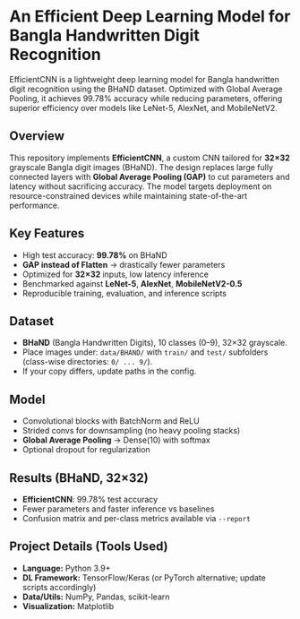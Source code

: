 # An Efficient Deep Learning Model for Bangla Handwritten Digit Recognition

EfficientCNN is a lightweight deep learning model for Bangla handwritten digit recognition using the BHaND dataset. Optimized with Global Average Pooling, it achieves 99.78% accuracy while reducing parameters, offering superior efficiency over models like LeNet-5, AlexNet, and MobileNetV2.

## Overview
This repository implements **EfficientCNN**, a custom CNN tailored for **32×32** grayscale Bangla digit images (BHaND). The design replaces large fully connected layers with **Global Average Pooling (GAP)** to cut parameters and latency without sacrificing accuracy. The model targets deployment on resource-constrained devices while maintaining state-of-the-art performance.

## Key Features
- High test accuracy: **99.78%** on BHaND
- **GAP instead of Flatten** → drastically fewer parameters
- Optimized for **32×32** inputs, low latency inference
- Benchmarked against **LeNet-5**, **AlexNet**, **MobileNetV2-0.5**
- Reproducible training, evaluation, and inference scripts

## Dataset
- **BHaND** (Bangla Handwritten Digits), 10 classes (0–9), 32×32 grayscale.
- Place images under: `data/BHAND/` with `train/` and `test/` subfolders (class-wise directories: `0/ ... 9/`).
- If your copy differs, update paths in the config.

## Model
- Convolutional blocks with BatchNorm and ReLU
- Strided convs for downsampling (no heavy pooling stacks)
- **Global Average Pooling** → Dense(10) with softmax
- Optional dropout for regularization

## Results (BHaND, 32×32)
- **EfficientCNN**: 99.78% test accuracy
- Fewer parameters and faster inference vs baselines
- Confusion matrix and per-class metrics available via `--report`

## Project Details (Tools Used)
- **Language:** Python 3.9+
- **DL Framework:** TensorFlow/Keras (or PyTorch alternative; update scripts accordingly)
- **Data/Utils:** NumPy, Pandas, scikit-learn
- **Visualization:** Matplotlib
